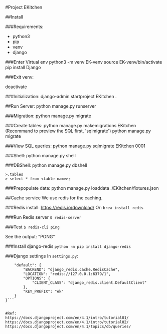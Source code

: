 #Project EKitchen

##Install

###Requirements:
- python3
- pip
- venv
- django


###Enter Virtual env
python3 -m venv EK-venv 
source EK-venv/bin/activate
pip install Django



###Exit venv:

deactivate


###Initialization:
django-admin startproject EKitchen .


##Run Server:
python manage.py runserver

###Migration:
python manage.py migrate

###Create tables:
python manage.py makemigrations EKitchen
(Recommand to preview the SQL first, 'sqlmigrate')
python manage.py migrate

###View SQL queries:
python manage.py sqlmigrate EKitchen 0001

###Shell:
python manage.py shell

###DBShell:
python manage.py dbshell

```
>.tables
> select * from <table name>;
```

###Prepopulate data:
python manage.py loaddata ./EKitchen/fixtures.json 


##Cache service
We use redis for the caching.

###Redis install:
https://redis.io/download/
Or:
```brew install redis```

###Run Redis server
```$ redis-server```

###Test
```$ redis-cli ping```

See the output: "PONG"

###Install django-redis
```python -m pip install django-redis```

###Django settings
In `settings.py`:
```CACHES = {
    "default": {
        "BACKEND": "django_redis.cache.RedisCache",
        "LOCATION": "redis://127.0.0.1:6379/1",
        "OPTIONS": {
            "CLIENT_CLASS": "django_redis.client.DefaultClient"
        },
        "KEY_PREFIX": "ek"
    }
}```


#Ref:
https://docs.djangoproject.com/en/4.1/intro/tutorial01/
https://docs.djangoproject.com/en/4.1/intro/tutorial02/
https://docs.djangoproject.com/en/4.1/topics/db/queries/